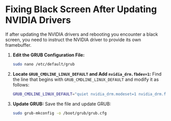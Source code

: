# Fixing Black Screen After Updating NVIDIA Drivers

If after updating the NVIDIA drivers and rebooting you encounter a black screen, you need to instruct the NVIDIA driver
to provide its own framebuffer.

1. **Edit the GRUB Configuration File:**

   ```bash
   sudo nano /etc/default/grub
   ```

2. **Locate `GRUB_CMDLINE_LINUX_DEFAULT` and Add `nvidia_drm.fbdev=1`:**
   Find the line that begins with `GRUB_CMDLINE_LINUX_DEFAULT` and modify it as follows:

   ```bash
   GRUB_CMDLINE_LINUX_DEFAULT="quiet nvidia_drm.modeset=1 nvidia_drm.fbdev=1"
   ```

3. **Update GRUB:**
   Save the file and update GRUB:

   ```bash
   sudo grub-mkconfig -o /boot/grub/grub.cfg
   ```
